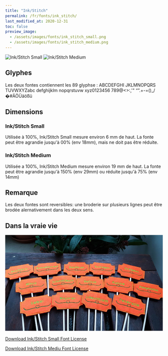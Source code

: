 ```yaml
---
title: "Ink/Stitch"
permalink: /fr/fonts/ink_stitch/
last_modified_at: 2020-12-31
toc: false
preview_image:
  - /assets/images/fonts/ink_stitch_small.png
  - /assets/images/fonts/ink_stitch_medium.png
---
```


![Ink/Stitch Small](/assets/images/fonts/ink_stitch_small.png)
![Ink/Stitch Medium](/assets/images/fonts/ink_stitch_medium.png)


## Glyphes

Les deux fontes  contiennent  les 89 glyphse :
ABCDEFGHI
JKLMNOPQRS
TUVWXYZabc
defghijklm
nopqrstuvw
xyz0123456
789@<>:,'"
“”.+-=()_/
�#ÄÖÜäößü

## Dimensions

### Ink/Stitch Small
Utilisée à 100%, Ink/Stitch Small mesure environ  6 mm de haut.
La fonte peut être agrandie jusqu'à 00% (env 18mm), mais ne doit pas être réduite.

### Ink/Stitch Medium
Utilisée a  100%, Ink/Stitch Medium mesure environ  19 mm de haut.
La fonte peut être agrandie jusqu'à 150% (env 29mm) ou réduite jusqu'à 75% (env 14mm)

## Remarque

Les deux fontes sont reversibles: une broderie sur plusieurs lignes peut être brodée alernativement dans les deux sens.


## Dans la vraie vie

![Labels](/assets/images/fonts/ingstitchsmall.jpg)

[Download Ink/Stitch Small Font License](https://github.com/inkstitch/inkstitch/tree/main/fonts/small_font/LICENSE)

[Download Ink/Stitch Mediu Font License](https://github.com/inkstitch/inkstitch/tree/main/fonts/medium_font/LICENSE)

